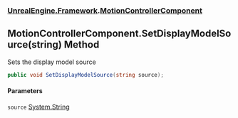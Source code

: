 ### [UnrealEngine.Framework](UnrealEngine_Framework.md 'UnrealEngine.Framework').[MotionControllerComponent](MotionControllerComponent.md 'UnrealEngine.Framework.MotionControllerComponent')
## MotionControllerComponent.SetDisplayModelSource(string) Method
Sets the display model source  
```csharp
public void SetDisplayModelSource(string source);
```
#### Parameters
<a name='UnrealEngine_Framework_MotionControllerComponent_SetDisplayModelSource(string)_source'></a>
`source` [System.String](https://docs.microsoft.com/en-us/dotnet/api/System.String 'System.String')  
  
